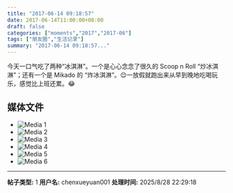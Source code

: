 ```yaml
---
title: "2017-06-14 09:18:57"
date: 2017-06-14T11:00:00+08:00
draft: false
categories: ["moments","2017","2017-06"]
tags: ["朋友圈","生活记录"]
summary: "2017-06-14 09:18:57..."
---
```


今天一口气吃了两种“冰淇淋”。一个是心心念念了很久的 Scoop n Roll “炒冰淇淋”；还有一个是 Mikado 的 “炸冰淇淋”。😌一放假就跑出来从早到晚地吃喝玩乐，感觉比上班还累。😂

## 媒体文件

- ![Media 1](/Moments/photos/2017-06-14/201706140918570.jpg)
- ![Media 2](/Moments/photos/2017-06-14/201706140918571.jpg)
- ![Media 3](/Moments/photos/2017-06-14/201706140918572.jpg)
- ![Media 4](/Moments/photos/2017-06-14/201706140918573.jpg)
- ![Media 5](/Moments/photos/2017-06-14/201706140918574.jpg)
- ![Media 6](/Moments/photos/2017-06-14/201706140918575.jpg)

---

**帖子类型:** 1
**用户名:** chenxueyuan001
**处理时间:** 2025/8/28 22:29:18